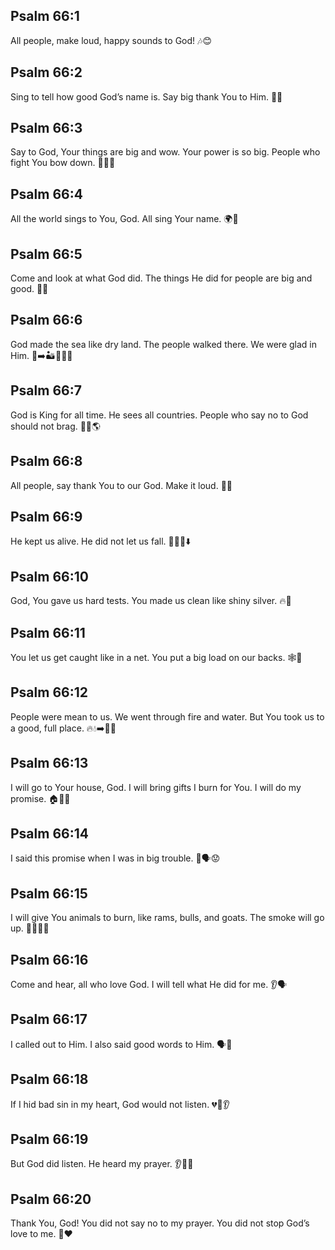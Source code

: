 ## Psalm 66:1
All people, make loud, happy sounds to God! 🎶😊
## Psalm 66:2
Sing to tell how good God’s name is. Say big thank You to Him. 🎵🙌
## Psalm 66:3
Say to God, Your things are big and wow. Your power is so big. People who fight You bow down. 🙇‍♂️💪
## Psalm 66:4
All the world sings to You, God. All sing Your name. 🌍🎤
## Psalm 66:5
Come and look at what God did. The things He did for people are big and good. 👀✨
## Psalm 66:6
God made the sea like dry land. The people walked there. We were glad in Him. 🌊➡️🏜️🚶‍♀️😊
## Psalm 66:7
God is King for all time. He sees all countries. People who say no to God should not brag. 👑👀🌎
## Psalm 66:8
All people, say thank You to our God. Make it loud. 🙌📣
## Psalm 66:9
He kept us alive. He did not let us fall. 🫶🦶❌⬇️
## Psalm 66:10
God, You gave us hard tests. You made us clean like shiny silver. 🔥🥈
## Psalm 66:11
You let us get caught like in a net. You put a big load on our backs. 🕸️🎒
## Psalm 66:12
People were mean to us. We went through fire and water. But You took us to a good, full place. 🔥💧➡️🏡🍞
## Psalm 66:13
I will go to Your house, God. I will bring gifts I burn for You. I will do my promise. 🏠🎁🔥
## Psalm 66:14
I said this promise when I was in big trouble. 👄🗣️😟
## Psalm 66:15
I will give You animals to burn, like rams, bulls, and goats. The smoke will go up. 🐏🐂🐐🔥
## Psalm 66:16
Come and hear, all who love God. I will tell what He did for me. 👂🗣️
## Psalm 66:17
I called out to Him. I also said good words to Him. 🗣️🙏
## Psalm 66:18
If I hid bad sin in my heart, God would not listen. 💔🚫👂
## Psalm 66:19
But God did listen. He heard my prayer. 👂🙏😊
## Psalm 66:20
Thank You, God! You did not say no to my prayer. You did not stop God’s love to me. 🙏❤️
